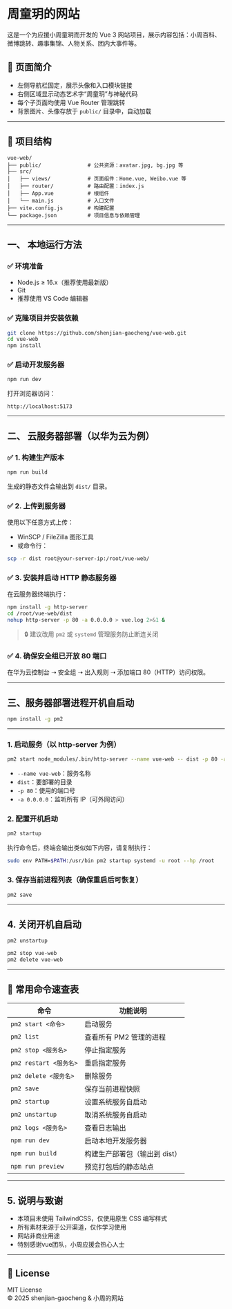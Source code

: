 
# 周童玥的网站

这是一个为应援小周童玥而开发的 Vue 3 网站项目，展示内容包括：小周百科、微博跳转、趣事集锦、人物关系、团内大事件等。


## 🎨 页面简介

- 左侧导航栏固定，展示头像和入口模块链接
- 右侧区域显示动态艺术字“周童玥”与神秘代码
- 每个子页面均使用 Vue Router 管理跳转
- 背景图片、头像存放于 `public/` 目录中，自动加载

---

## 📁 项目结构

```
vue-web/
├── public/               # 公共资源：avatar.jpg, bg.jpg 等
├── src/
│   ├── views/            # 页面组件：Home.vue, Weibo.vue 等
│   ├── router/           # 路由配置：index.js
│   ├── App.vue           # 根组件
│   └── main.js           # 入口文件
├── vite.config.js        # 构建配置
└── package.json          # 项目信息与依赖管理
```

---

## 一、 本地运行方法

### ✅ 环境准备

- Node.js ≥ 16.x（推荐使用最新版）
- Git
- 推荐使用 VS Code 编辑器

### ✅ 克隆项目并安装依赖

```bash
git clone https://github.com/shenjian-gaocheng/vue-web.git
cd vue-web
npm install
```

### ✅ 启动开发服务器

```bash
npm run dev
```

打开浏览器访问：

```
http://localhost:5173
```

---

## 二、 云服务器部署（以华为云为例）

### ✅ 1. 构建生产版本

```bash
npm run build
```

生成的静态文件会输出到 `dist/` 目录。

### ✅ 2. 上传到服务器

使用以下任意方式上传：

- WinSCP / FileZilla 图形工具
- 或命令行：

```bash
scp -r dist root@your-server-ip:/root/vue-web/
```

### ✅ 3. 安装并启动 HTTP 静态服务器

在云服务器终端执行：

```bash
npm install -g http-server
cd /root/vue-web/dist
nohup http-server -p 80 -a 0.0.0.0 > vue.log 2>&1 &
```

> 🔒 建议改用 `pm2` 或 `systemd` 管理服务防止断连关闭

### ✅ 4. 确保安全组已开放 80 端口

在华为云控制台 ➝ 安全组 ➝ 出入规则 ➝ 添加端口 80（HTTP）访问权限。

---

## 三、服务器部署进程开机自启动



```bash
npm install -g pm2
```

---

### 1. 启动服务（以 http-server 为例）

```bash
pm2 start node_modules/.bin/http-server --name vue-web -- dist -p 80 -a 0.0.0.0
```

- `--name vue-web`：服务名称
- `dist`：要部署的目录
- `-p 80`：使用的端口号
- `-a 0.0.0.0`：监听所有 IP（可外网访问）

### 2. 配置开机启动

```bash
pm2 startup
```

执行命令后，终端会输出类似如下内容，请复制执行：

```bash
sudo env PATH=$PATH:/usr/bin pm2 startup systemd -u root --hp /root
```

### 3. 保存当前进程列表（确保重启后可恢复）

```bash
pm2 save
```

---

## 4. 关闭开机自启动

```bash
pm2 unstartup
```

```bash
pm2 stop vue-web
pm2 delete vue-web
```

---

## 📖 常用命令速查表

| 命令                             | 功能说明                   |
|----------------------------------|----------------------------|
| `pm2 start <命令>`              | 启动服务                   |
| `pm2 list`                      | 查看所有 PM2 管理的进程     |
| `pm2 stop <服务名>`             | 停止指定服务               |
| `pm2 restart <服务名>`          | 重启指定服务               |
| `pm2 delete <服务名>`           | 删除服务                   |
| `pm2 save`                      | 保存当前进程快照           |
| `pm2 startup`                   | 设置系统服务自启动         |
| `pm2 unstartup`                 | 取消系统服务自启动         |
| `pm2 logs <服务名>`             | 查看日志输出               |
| `npm run dev`   | 启动本地开发服务器           |
| `npm run build` | 构建生产部署包（输出到 dist）|
| `npm run preview` | 预览打包后的静态站点       |

---

## 5. 说明与致谢

- 本项目未使用 TailwindCSS，仅使用原生 CSS 编写样式
- 所有素材来源于公开渠道，仅作学习使用
- 网站非商业用途
- 特别感谢vue团队，小周应援会热心人士

---

## 📄 License

MIT License  
© 2025 shenjian-gaocheng & 小周的网站
